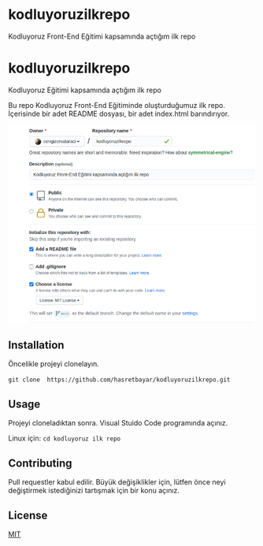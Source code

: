 # kodluyoruzilkrepo
Kodluyoruz Front-End Eğitimi kapsamında açtığım ilk repo

# kodluyoruzilkrepo
Kodluyoruz Eğitimi kapsamında açtığım ilk repo


Bu repo Kodluyoruz Front-End Eğitiminde oluşturduğumuz ilk repo. İçerisinde bir adet README dosyası, bir adet index.html barındırıyor.

![](https://raw.githubusercontent.com/Kodluyoruz/taskforce/main/git/odev1/figures/github.png)

## Installation 

Öncelikle projeyi clonelayın. 

`git clone  https://github.com/hasretbayar/kodluyoruzilkrepo.git`

## Usage

Projeyi cloneladıktan sonra. Visual Stuido Code programında açınız. 

Linux için:
`cd kodluyoruz ilk repo`

## Contributing

Pull requestler kabul edilir. Büyük değişiklikler için, lütfen önce neyi değiştirmek istediğinizi tartışmak için bir konu açınız.

## License 

[MIT](https://github.com/tutku1/kodluyoruzilkrepo/blob/main/LICENSE)
